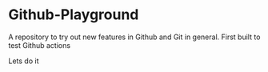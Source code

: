 # Github-Playground
A repository to try out new features in Github and Git in general. First built to test Github actions

Lets do it
